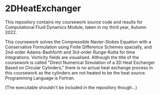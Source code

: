 # 2DHeatExchanger

This repository contains my coursework source code and results for Computational Fluid Dynamics Module, taken in my third year, Autumn 2022. 

This coursework solves the Compressible Navier-Stokes Equation with a Conservative Formulation using Finite Difference Schemes spacially, and 2nd-order Adams-Bashforth and 3rd-order Runge-Kutta for time integrations. Vorticity fields are visualised. Although the title of the coursework is called "Direct Numerical Simulation of a 2D Heat Exchanger Based on Circular Cylinders," there is no actual heat exchange process in this coursework as the cylinders are not heated to be the heat source. Programming Language is Fortran. 


(The executable shouldn't be included in the repository though...)
